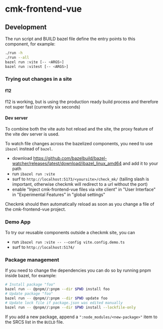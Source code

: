 # cmk-frontend-vue

## Development

The run script and BUILD bazel file define the entry points to this
component, for example:

```sh
./run -h
./run --all
bazel run :vite [-- <ARGS>]
bazel run :vitest [-- <ARGS>]
```

### Trying out changes in a site

#### f12

f12 is working, but is using the production ready build process and
therefore not super fast (currently six seconds)

#### Dev server

To combine both the vite auto hot reload and the site, the proxy feature of the
vite dev server is used.

To watch file changes across the bazelized components, you need to use
`ibazel` instead of `bazel`.

* download https://github.com/bazelbuild/bazel-watcher/releases/latest/download/ibazel_linux_amd64
  and add it to your path
* run `ibazel run :vite`
* surf to `http://localhost:5173/<yoursite>/check_mk/` (tailing slash is
  important, otherwise checkmk will redirect to a url without the port)
* enable "Inject cmk-frontend-vue files via vite client" in "User Interface"
  in "Experimental Features" in "global settings"

Checkmk should then automatically reload as soon as you change a file of the
cmk-frontend-vue project.

### Demo App

To try our reusable components outside a checkmk site, you can

* run `ibazel run :vite -- --config vite.config.demo.ts`
* surf to `http://localhost:5174/`


### Package management

If you need to change the dependencies you can do so by running pnpm
inside bazel, for example:

```sh
# Install package "foo"
bazel run -- @pnpm//:pnpm --dir $PWD install foo
# Update package "foo"
bazel run -- @pnpm//:pnpm --dir $PWD update foo
# Update lock file if package.json was edited manually
bazel run -- @pnpm//:pnpm --dir $PWD install --lockfile-only
```

If you add a new package, append a `":node_modules/<new-package>"` item
to the SRCS list in the `BUILD` file.
